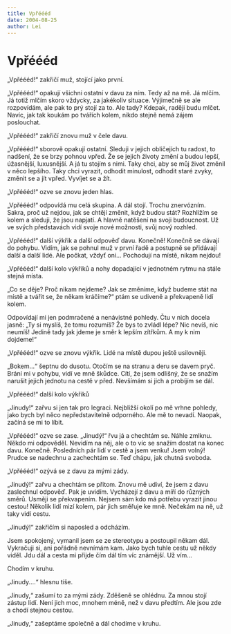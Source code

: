 ```yaml
---
title: Vpřéééd
date: 2004-08-25
author: Lei
---
```


# Vpřéééd

„Vpřéééd!“ zakřičí muž, stojící jako první.

„Vpřéééd!“ opakují všichni ostatní v davu za ním. Tedy až na mě. Já mlčím. Já totiž mlčím skoro vždycky, za jakékoliv situace. Výjimečně se ale rozpovídám, ale pak to prý stojí za to. Ale tady? Kdepak, raději budu mlčet. Navíc, jak tak koukám po tvářích kolem, nikdo stejně nemá zájem poslouchat.

„Vpřéééd!“ zakřičí znovu muž v čele davu.

„Vpřéééd!“ sborově opakují ostatní. Sleduji v jejich obličejích tu radost, to nadšení, že se brzy pohnou vpřed. Že se jejich životy změní a budou lepší, úžasnější, luxusnější. A já tu stojím s nimi. Taky chci, aby se můj život změnil v něco lepšího. Taky chci vyrazit, odhodit minulost, odhodit staré zvyky, změnit se a jít vpřed. Vyvíjet se a žít.

„Vpřéééd!“ ozve se znovu jeden hlas.

„Vpřéééd!“ odpovídá mu celá skupina. A dál stojí. Trochu znervózním. Sakra, proč už nejdou, jak se chtějí změnit, když budou stát? Rozhlížím se kolem a sleduji, že jsou napjatí. A hlavně natěšení na svoji budoucnost. Už ve svých představách vidí svoje nové možnosti, svůj nový rozhled.

„Vpřéééd!“ další výkřik a další odpověď davu. Konečně! Konečně se dávají do pohybu. Vidím, jak se pohnul muž v první řadě a postupně se přidávají další a další lidé. Ale počkat, vždyť oni... Pochodují na místě, nikam nejdou!

„Vpřéééd!“ další kolo výkřiků a nohy dopadající v jednotném rytmu na stále stejná místa.

„Co se děje? Proč nikam nejdeme? Jak se změníme, když budeme stát na místě a tvářit se, že někam kráčíme?“ ptám se udiveně a překvapeně lidí kolem.

Odpovídají mi jen podmračené a nenávistné pohledy. Čtu v nich docela jasně: „Ty si myslíš, že tomu rozumíš? Že bys to zvládl lépe? Nic nevíš, nic neumíš! Jedině tady jak jdeme je směr k lepším zítřkům. A my k nim dojdeme!“

„Vpřéééd!“ ozve se znovu výkřik. Lidé na místě dupou ještě usilovněji.

„Bokem...“ šeptnu do dusotu. Otočím se na stranu a deru se davem pryč. Brání mi v pohybu, vidí ve mně škůdce. Cítí, že jsem odlišný, že se snažím narušit jejich jednotu na cestě v před. Nevšímám si jich a probíjím se dál.

„Vpřéééd!“ další kolo výkřiků

„Jinudy!“ zařvu si jen tak pro legraci. Nejbližší okolí po mě vrhne pohledy, jako bych byl něco nepředstavitelně odporného. Ale mě to nevadí. Naopak, začíná se mi to líbit.

„Vpřéééd!“ ozve se zase.
„Jinudý!“ řvu já a chechtám se. Náhle zmlknu. Někdo mi odpověděl. Nevidím na něj, ale o to víc se snažím dostat na konec davu. Konečně. Posledních pár lidí v cestě a jsem venku! Jsem volný! Prudce se nadechnu a zachechtám se. Teď chápu, jak chutná svoboda.

„Vpřéééd!“ ozývá se z davu za mými zády.

„Jinudý!“ zařvu a chechtám se přitom. Znovu mě udiví, že jsem z davu zaslechnul odpověď. Pak je uvidím. Vycházejí z davu a míří do různých směrů. Usměji se překvapením. Nejsem sám kdo má potřebu vyrazit jinou cestou! Několik lidí mizí kolem, pár jich směřuje ke mně. Nečekám na ně, už taky vidí cestu.

„Jinudý!“ zakřičím si naposled a odcházím.

Jsem spokojený, vymanil jsem se ze stereotypu a postoupil někam dál. Vykračuji si, ani pořádně nevnímám kam. Jako bych tuhle cestu už někdy viděl. Jdu dál a cesta mi přijde čím dál tím víc známější. Už vím...

Chodím v kruhu.

„Jinudy....“ hlesnu tiše.

„Jinudy,“ zašumí to za mými zády. Zděšeně se ohlédnu. Za mnou stojí zástup lidí. Není jich moc, mnohem méně, než v davu předtím. Ale jsou zde a chodí stejnou cestou.

„Jinudy,“ zašeptáme společně a dál chodíme v kruhu.

